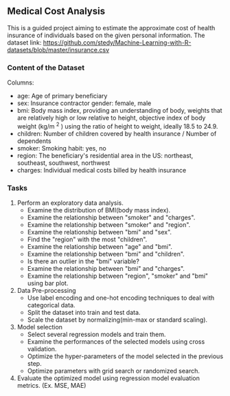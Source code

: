 ## Medical Cost Analysis
This is a guided project aiming to estimate the approximate cost of health insurance of individuals based on the given personal information. The dataset link: https://github.com/stedy/Machine-Learning-with-R-datasets/blob/master/insurance.csv
### Content of the Dataset
Columns:
- age: Age of primary beneficiary
- sex: Insurance contractor gender: female, male
- bmi: Body mass index, providing an understanding of body, weights that are relatively high or low relative to height, objective index of body weight (kg/m $^2$ ) using the ratio of height to weight, ideally 18.5 to 24.9.
- children: Number of children covered by health insurance / Number of dependents
- smoker: Smoking habit: yes, no
- region: The beneficiary's residential area in the US: northeast, southeast, southwest, northwest
- charges: Individual medical costs billed by health insurance
### Tasks
1. Perform an exploratory data analysis.
    - Examine the distribution of BMI(body mass index).
    - Examine the relationship between "smoker" and "charges".
    - Examine the relationship between "smoker" and "region".
    - Examine the relationship between "bmi" and "sex".
    - Find the "region" with the most "children".
    - Examine the relationship between "age" and "bmi".
    - Examine the relationship between "bmi" and "children".
    - Is there an outlier in the "bmi" variable?
    - Examine the relationship between "bmi" and "charges".
    - Examine the relationship between "region", "smoker" and "bmi" using bar plot.
2. Data Pre-processing
    - Use label encoding and one-hot encoding techniques to deal with categorical data.
    - Split the dataset into train and test data.
    - Scale the dataset by normalizing(min-max or standard scaling).
3. Model selection
    - Select several regression models and train them.
    - Examine the performances of the selected models using cross validation.
    - Optimize the hyper-parameters of the model selected in the previous step.
    - Optimize parameters with grid search or randomized search.
4. Evaluate the optimized model using regression model evaluation metrics. (Ex. MSE, MAE)
